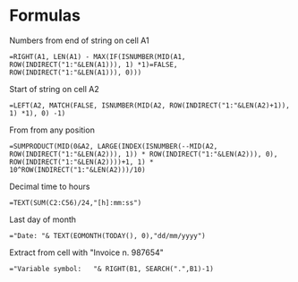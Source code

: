 # Formulas

Numbers from end of string on cell A1
```
=RIGHT(A1, LEN(A1) - MAX(IF(ISNUMBER(MID(A1, ROW(INDIRECT("1:"&LEN(A1))), 1) *1)=FALSE, ROW(INDIRECT("1:"&LEN(A1))), 0)))
```
Start of string on cell A2
```
=LEFT(A2, MATCH(FALSE, ISNUMBER(MID(A2, ROW(INDIRECT("1:"&LEN(A2)+1)), 1) *1), 0) -1)
```
From from any position
```
=SUMPRODUCT(MID(0&A2, LARGE(INDEX(ISNUMBER(--MID(A2, ROW(INDIRECT("1:"&LEN(A2))), 1)) * ROW(INDIRECT("1:"&LEN(A2))), 0), ROW(INDIRECT("1:"&LEN(A2))))+1, 1) * 10^ROW(INDIRECT("1:"&LEN(A2)))/10)
```
Decimal time to hours 
```
=TEXT(SUM(C2:C56)/24,"[h]:mm:ss")
```
Last day of month
```
="Date: "& TEXT(EOMONTH(TODAY(), 0),"dd/mm/yyyy")
```
Extract from cell with "Invoice n. 987654"
```
="Variable symbol:   "& RIGHT(B1, SEARCH(".",B1)-1)
```

